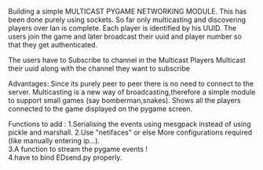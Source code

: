 Building a simple MULTICAST PYGAME NETWORKING MODULE. 
This has been done purely using sockets.
So far only multicasting and discovering players over lan is complete.
Each player is identified by his UUID.
The users join the game and later  broadcast their uuid and player number so that they get authenticated.

The users have to Subscribe to channel in the Multicast
Players Multicast their uuid along with the channel they want to subscribe



Advantages:
	Since its purely peer to peer there is no need to connect to the server. 
	Multicasting is a new way of broadcasting,therefore a simple module to support small games (say bomberman,snakes).
	Shows all the players connected to the game displayed on the pygame screen.
	
 
Functions to add :
	1.Serialising the events using mesgpack instead of using pickle and marshall.
	2.Use "netifaces" or else More configurations required (like manually entering ip...).	
	3.A function to stream the pygame events ! 	 
	4.have to bind EDsend.py properly.
	
	
